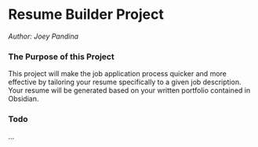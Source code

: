 # Resume Builder Project
*Author: Joey Pandina*

### The Purpose of this Project
This project will make the job application process quicker and more effective by tailoring your resume specifically to a given job description. Your resume will be generated based on your written portfolio contained in Obsidian.

### Todo
...


